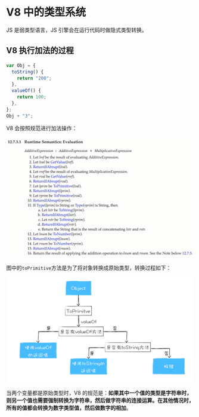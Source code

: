 # V8 中的类型系统

JS 是弱类型语言，JS 引擎会在运行代码时做隐式类型转换。

## V8 执行加法的过程

```js
var Obj = {
  toString() {
    return "200";
  },
  valueOf() {
    return 100;
  },
};
Obj + "3";
```

V8 会按照规范进行加法操作：

![img](assets/2d483835d08d2a9d5143d26e09ad4a98.png)

图中的`toPrimitive`方法是为了将对象转换成原始类型，转换过程如下：

![img](assets/d150309b74f2c06e66011cf3e177dbaa.jpg)

当两个变量都是原始类型时，V8 的规范是：**如果其中一个值的类型是字符串时，则另一个值也需要强制转换为字符串，然后做字符串的连接运算。在其他情况时，所有的值都会转换为数字类型值，然后做数字的相加**。
